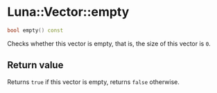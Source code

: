 # Luna::Vector::empty

```c++
bool empty() const
```

Checks whether this vector is empty, that is, the size of this vector is `0`. 



## Return value
Returns `true` if this vector is empty, returns `false` otherwise. 

